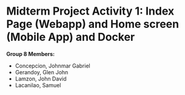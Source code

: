 # Midterm Project Activity 1: Index Page (Webapp) and Home screen (Mobile App) and Docker

**Group 8 Members:** 
* Concepcion, Johnmar Gabriel<br>
* Gerandoy, Glen John<br>
* Lamzon, John David<br>
* Lacanilao, Samuel<br>
